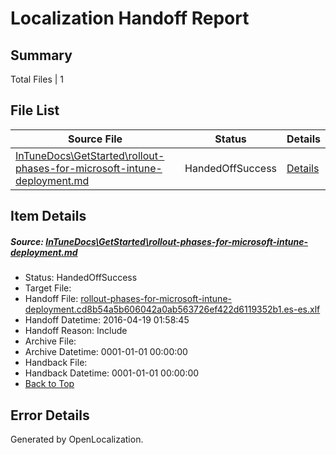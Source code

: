 # <a name='report-top'></a> Localization Handoff Report

## Summary
 Total Files | 1

## File List
 Source File | Status | Details 
 ----------- | ------ | ------- 
 [InTuneDocs\GetStarted\rollout-phases-for-microsoft-intune-deployment.md](https://github.com/Microsoft/IntuneDocs-pr/blob/b56a835440cbb1dd08fe85c690d958ca3c2df71c/InTuneDocs/GetStarted/rollout-phases-for-microsoft-intune-deployment.md) | HandedOffSuccess | [Details](#4cb51facc6faca8ceca2c3662b23d0761b12c0f7552)

## Item Details
##### <a name='4cb51facc6faca8ceca2c3662b23d0761b12c0f7552'></a> Source: [InTuneDocs\GetStarted\rollout-phases-for-microsoft-intune-deployment.md](https://github.com/Microsoft/IntuneDocs-pr/blob/b56a835440cbb1dd08fe85c690d958ca3c2df71c/InTuneDocs/GetStarted/rollout-phases-for-microsoft-intune-deployment.md)
* Status: HandedOffSuccess
* Target File: 
* Handoff File: [rollout-phases-for-microsoft-intune-deployment.cd8b54a5b606042a0ab563726ef422d6119352b1.es-es.xlf](https://github.com/Microsoft/EM.handoff/blob/b5f0bff5ba1b2f82e1ca44b35a2ec0ac3fe107f1/ol-handoff/Microsoft/IntuneDocs-pr.es-es/master/rollout-phases-for-microsoft-intune-deployment.cd8b54a5b606042a0ab563726ef422d6119352b1.es-es.xlf)
* Handoff Datetime: 2016-04-19 01:58:45
* Handoff Reason: Include
* Archive File: 
* Archive Datetime: 0001-01-01 00:00:00
* Handback File: 
* Handback Datetime: 0001-01-01 00:00:00
* [Back to Top](#report-top)


## Error Details

Generated by OpenLocalization.
